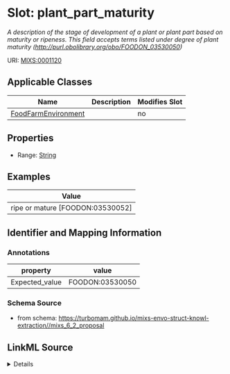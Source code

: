 # Slot: plant_part_maturity


_A description of the stage of development of a plant or plant part based on maturity or ripeness. This field accepts terms listed under degree of plant maturity (http://purl.obolibrary.org/obo/FOODON_03530050)_



URI: [MIXS:0001120](https://w3id.org/mixs/0001120)



<!-- no inheritance hierarchy -->




## Applicable Classes

| Name | Description | Modifies Slot |
| --- | --- | --- |
[FoodFarmEnvironment](FoodFarmEnvironment.md) |  |  no  |







## Properties

* Range: [String](String.md)






## Examples

| Value |
| --- |
| ripe or mature [FOODON:03530052] |

## Identifier and Mapping Information





### Annotations

| property | value |
| --- | --- |
| Expected_value | FOODON:03530050 |



### Schema Source


* from schema: https://turbomam.github.io/mixs-envo-struct-knowl-extraction//mixs_6_2_proposal




## LinkML Source

<details>
```yaml
name: plant_part_maturity
annotations:
  Expected_value:
    tag: Expected_value
    value: FOODON:03530050
description: A description of the stage of development of a plant or plant part based
  on maturity or ripeness. This field accepts terms listed under degree of plant maturity
  (http://purl.obolibrary.org/obo/FOODON_03530050)
title: degree of plant part maturity
notes:
- degree
- plant
examples:
- value: ripe or mature [FOODON:03530052]
from_schema: https://turbomam.github.io/mixs-envo-struct-knowl-extraction//mixs_6_2_proposal
rank: 1000
string_serialization: '{term label}{term ID}'
slot_uri: MIXS:0001120
multivalued: false
alias: plant_part_maturity
domain_of:
- FoodFarmEnvironment
range: string
required: false
recommended: false

```
</details>